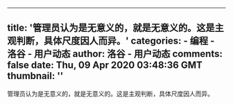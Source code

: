 
---
title: '管理员认为是无意义的，就是无意义的。这是主观判断，具体尺度因人而异。'
categories: 
    - 编程
    - 洛谷 - 用户动态
author: 洛谷 - 用户动态
comments: false
date: Thu, 09 Apr 2020 03:48:36 GMT
thumbnail: ''
---

<div>   
管理员认为是无意义的，就是无意义的。这是主观判断，具体尺度因人而异。  
</div>
            